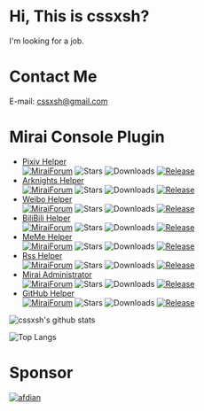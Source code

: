 # Hi, This is cssxsh?

I'm looking for a job.

# Contact Me

E-mail: <cssxsh@gmail.com>  

# Mirai Console Plugin
* [Pixiv Helper](https://github.com/cssxsh/pixiv-helper/)  
[![MiraiForum](https://img.shields.io/badge/post-on%20MiraiForum-yellow)](https://mirai.mamoe.net/topic/289)
![Stars](https://img.shields.io/github/stars/cssxsh/pixiv-helper)
![Downloads](https://img.shields.io/github/downloads/cssxsh/pixiv-helper/total)
[![Release](https://img.shields.io/github/v/release/cssxsh/pixiv-helper)](https://github.com/cssxsh/pixiv-helper/releases)  
* [Arknights Helper](https://github.com/cssxsh/arknights-helper/)  
[![MiraiForum](https://img.shields.io/badge/post-on%20MiraiForum-yellow)](https://mirai.mamoe.net/topic/203)
![Stars](https://img.shields.io/github/stars/cssxsh/arknights-helper)
![Downloads](https://img.shields.io/github/downloads/cssxsh/arknights-helper/total)
[![Release](https://img.shields.io/github/v/release/cssxsh/arknights-helper)](https://github.com/cssxsh/arknights-helper/releases)  
* [Weibo Helper](https://github.com/cssxsh/weibo-helper/)  
[![MiraiForum](https://img.shields.io/badge/post-on%20MiraiForum-yellow)](https://mirai.mamoe.net/topic/212)
![Stars](https://img.shields.io/github/stars/cssxsh/weibo-helper)
![Downloads](https://img.shields.io/github/downloads/cssxsh/weibo-helper/total)
[![Release](https://img.shields.io/github/v/release/cssxsh/weibo-helper)](https://github.com/cssxsh/weibo-helper/releases)  
* [BiliBili Helper](https://github.com/cssxsh/bilibili-helper)  
[![MiraiForum](https://img.shields.io/badge/post-on%20MiraiForum-yellow)](https://mirai.mamoe.net/topic/287)
![Stars](https://img.shields.io/github/stars/cssxsh/bilibili-helper)
![Downloads](https://img.shields.io/github/downloads/cssxsh/bilibili-helper/total)
[![Release](https://img.shields.io/github/v/release/cssxsh/bilibili-helper)](https://github.com/cssxsh/bilibili-helper/releases)  
* [MeMe Helper](https://github.com/cssxsh/meme-helper)  
[![MiraiForum](https://img.shields.io/badge/post-on%20MiraiForum-yellow)](https://mirai.mamoe.net/topic/1271)
![Stars](https://img.shields.io/github/stars/cssxsh/meme-helper)
![Downloads](https://img.shields.io/github/downloads/cssxsh/meme-helper/total)
[![Release](https://img.shields.io/github/v/release/cssxsh/meme-helper)](https://github.com/cssxsh/meme-helper/releases)   
* [Rss Helper](https://github.com/gnuf0rce/rss-helper)  
[![MiraiForum](https://img.shields.io/badge/post-on%20MiraiForum-yellow)](https://mirai.mamoe.net/topic/334)
![Stars](https://img.shields.io/github/stars/gnuf0rce/rss-helper)
![Downloads](https://img.shields.io/github/downloads/gnuf0rce/rss-helper/total)
[![Release](https://img.shields.io/github/v/release/gnuf0rce/rss-helper)](https://github.com/gnuf0rce/rss-helper/releases)  
* [Mirai Administrator](https://github.com/cssxsh/mirai-administrator)  
[![MiraiForum](https://img.shields.io/badge/post-on%20MiraiForum-yellow)](https://mirai.mamoe.net/topic/972)
![Stars](https://img.shields.io/github/stars/cssxsh/mirai-administrator)
![Downloads](https://img.shields.io/github/downloads/cssxsh/mirai-administrator/total)
[![Release](https://img.shields.io/github/v/release/cssxsh/mirai-administrator)](https://github.com/cssxsh/mirai-administrator/releases)  
* [GitHub Helper](https://github.com/gnuf0rce/github-helper)  
[![MiraiForum](https://img.shields.io/badge/post-on%20MiraiForum-yellow)](https://mirai.mamoe.net/topic/554)
![Stars](https://img.shields.io/github/stars/gnuf0rce/github-helper)
![Downloads](https://img.shields.io/github/downloads/gnuf0rce/github-helper/total)
[![Release](https://img.shields.io/github/v/release/gnuf0rce/github-helper)](https://github.com/gnuf0rce/github-helper/releases)  


![cssxsh's github stats](https://github-readme-stats.vercel.app/api?username=cssxsh&show_icons=true&theme=tokyonight)

![Top Langs](https://github-readme-stats.vercel.app/api/top-langs/?username=cssxsh&layout=compact&theme=tokyonight)

# Sponsor

[![afdian](https://mirai.mamoe.net/assets/uploads/files/1670551864384-8ab9fe4e-37ff-440f-bd1e-c7bda4e1a85e-image.png)](https://afdian.net/@cssxsh)

